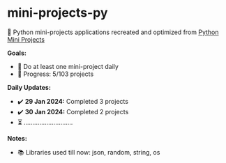 # mini-projects-py
🐍 Python mini-projects applications recreated and optimized from [Python Mini Projects](https://python-world.github.io/python-mini-projects/#/)

**Goals:**
- 📌 Do at least one mini-project daily
- 📅 Progress: 5/103 projects

**Daily Updates:**
- ✔️ **29 Jan 2024:** Completed 3 projects
- ✔️ **30 Jan 2024:** Completed 2 projects
- ⏳ *............................*

**Notes:**
- 📚 Libraries used till now: json, random, string, os
